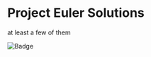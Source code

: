 # Project Euler Solutions

at least a few of them

![Badge](https://projecteuler.net/profile/rainer_zufall2.png)
